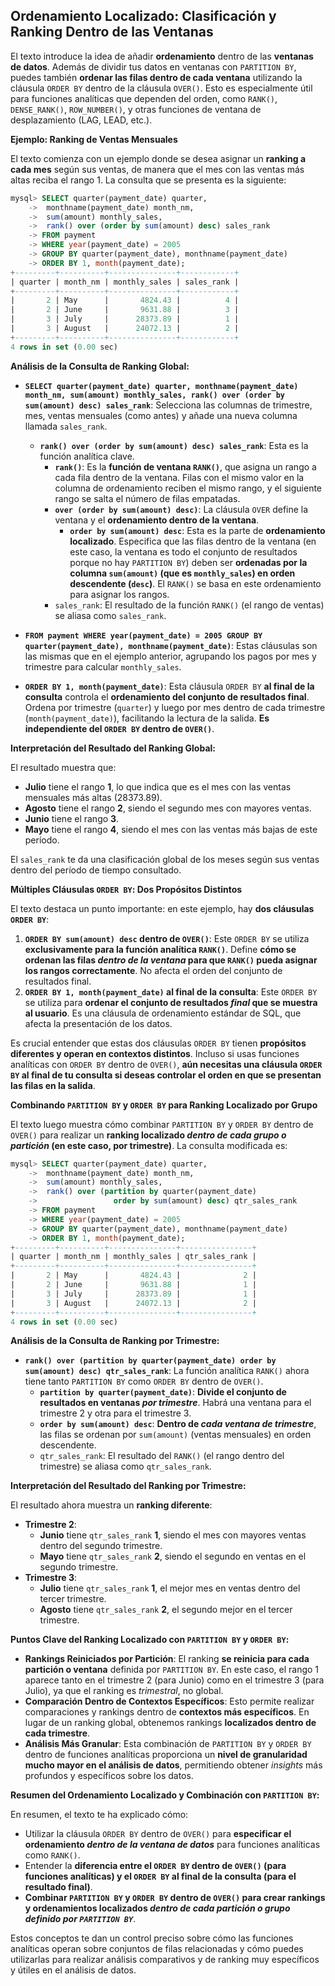 
## **Ordenamiento Localizado: Clasificación y Ranking Dentro de las Ventanas**

El texto introduce la idea de añadir **ordenamiento** dentro de las **ventanas de datos**.  Además de dividir tus datos en ventanas con `PARTITION BY`, puedes también **ordenar las filas dentro de cada ventana** utilizando la cláusula `ORDER BY` dentro de la cláusula `OVER()`. Esto es especialmente útil para funciones analíticas que dependen del orden, como `RANK()`, `DENSE_RANK()`, `ROW_NUMBER()`, y otras funciones de ventana de desplazamiento (LAG, LEAD, etc.).

**Ejemplo: Ranking de Ventas Mensuales**

El texto comienza con un ejemplo donde se desea asignar un **ranking a cada mes** según sus ventas, de manera que el mes con las ventas más altas reciba el rango 1.  La consulta que se presenta es la siguiente:

```sql
mysql> SELECT quarter(payment_date) quarter,
    ->  monthname(payment_date) month_nm,
    ->  sum(amount) monthly_sales,
    ->  rank() over (order by sum(amount) desc) sales_rank
    -> FROM payment
    -> WHERE year(payment_date) = 2005
    -> GROUP BY quarter(payment_date), monthname(payment_date)
    -> ORDER BY 1, month(payment_date);
+---------+----------+---------------+------------+
| quarter | month_nm | monthly_sales | sales_rank |
+---------+----------+---------------+------------+
|       2 | May      |       4824.43 |          4 |
|       2 | June     |       9631.88 |          3 |
|       3 | July     |      28373.89 |          1 |
|       3 | August   |      24072.13 |          2 |
+---------+----------+---------------+------------+
4 rows in set (0.00 sec)
```

**Análisis de la Consulta de Ranking Global:**

*   **`SELECT quarter(payment_date) quarter, monthname(payment_date) month_nm, sum(amount) monthly_sales, rank() over (order by sum(amount) desc) sales_rank`**:  Selecciona las columnas de trimestre, mes, ventas mensuales (como antes) y añade una nueva columna llamada `sales_rank`.
    *   **`rank() over (order by sum(amount) desc) sales_rank`**:  Esta es la función analítica clave.
        *   **`rank()`**:  Es la **función de ventana `RANK()`**, que asigna un rango a cada fila dentro de la ventana.  Filas con el mismo valor en la columna de ordenamiento reciben el mismo rango, y el siguiente rango se salta el número de filas empatadas.
        *   **`over (order by sum(amount) desc)`**:  La cláusula `OVER` define la ventana y el **ordenamiento dentro de la ventana**.
            *   **`order by sum(amount) desc`**:  Esta es la parte de **ordenamiento localizado**.  Especifica que las filas dentro de la ventana (en este caso, la ventana es todo el conjunto de resultados porque no hay `PARTITION BY`) deben ser **ordenadas por la columna `sum(amount)` (que es `monthly_sales`) en orden descendente (`desc`)**.  El `RANK()` se basa en este ordenamiento para asignar los rangos.
        *   `sales_rank`:  El resultado de la función `RANK()` (el rango de ventas) se aliasa como `sales_rank`.

*   **`FROM payment WHERE year(payment_date) = 2005 GROUP BY quarter(payment_date), monthname(payment_date)`**:  Estas cláusulas son las mismas que en el ejemplo anterior, agrupando los pagos por mes y trimestre para calcular `monthly_sales`.

*   **`ORDER BY 1, month(payment_date)`**:  Esta cláusula `ORDER BY` **al final de la consulta** controla el **ordenamiento del conjunto de resultados final**.  Ordena por trimestre (`quarter`) y luego por mes dentro de cada trimestre (`month(payment_date)`), facilitando la lectura de la salida.  **Es independiente del `ORDER BY` dentro de `OVER()`**.

**Interpretación del Resultado del Ranking Global:**

El resultado muestra que:

*   **Julio** tiene el rango **1**, lo que indica que es el mes con las ventas mensuales más altas (28373.89).
*   **Agosto** tiene el rango **2**, siendo el segundo mes con mayores ventas.
*   **Junio** tiene el rango **3**.
*   **Mayo** tiene el rango **4**, siendo el mes con las ventas más bajas de este período.

El `sales_rank` te da una clasificación global de los meses según sus ventas dentro del período de tiempo consultado.

**Múltiples Cláusulas `ORDER BY`: Dos Propósitos Distintos**

El texto destaca un punto importante: en este ejemplo, hay **dos cláusulas `ORDER BY`**:

1.  **`ORDER BY sum(amount) desc` dentro de `OVER()`**:  Este `ORDER BY` se utiliza **exclusivamente para la función analítica `RANK()`**.  Define **cómo se ordenan las filas *dentro de la ventana* para que `RANK()` pueda asignar los rangos correctamente**.  No afecta el orden del conjunto de resultados final.
2.  **`ORDER BY 1, month(payment_date)` al final de la consulta**:  Este `ORDER BY` se utiliza para **ordenar el conjunto de resultados *final* que se muestra al usuario**.  Es una cláusula de ordenamiento estándar de SQL, que afecta la presentación de los datos.

Es crucial entender que estas dos cláusulas `ORDER BY` tienen **propósitos diferentes y operan en contextos distintos**. Incluso si usas funciones analíticas con `ORDER BY` dentro de `OVER()`, **aún necesitas una cláusula `ORDER BY` al final de tu consulta si deseas controlar el orden en que se presentan las filas en la salida**.

**Combinando `PARTITION BY` y `ORDER BY` para Ranking Localizado por Grupo**

El texto luego muestra cómo combinar `PARTITION BY` y `ORDER BY` dentro de `OVER()` para realizar un **ranking localizado *dentro de cada grupo o partición* (en este caso, por trimestre)**. La consulta modificada es:

```sql
mysql> SELECT quarter(payment_date) quarter,
    ->  monthname(payment_date) month_nm,
    ->  sum(amount) monthly_sales,
    ->  rank() over (partition by quarter(payment_date)
    ->                 order by sum(amount) desc) qtr_sales_rank
    -> FROM payment
    -> WHERE year(payment_date) = 2005
    -> GROUP BY quarter(payment_date), monthname(payment_date)
    -> ORDER BY 1, month(payment_date);
+---------+----------+---------------+----------------+
| quarter | month_nm | monthly_sales | qtr_sales_rank |
+---------+----------+---------------+----------------+
|       2 | May      |       4824.43 |              2 |
|       2 | June     |       9631.88 |              1 |
|       3 | July     |      28373.89 |              1 |
|       3 | August   |      24072.13 |              2 |
+---------+----------+---------------+----------------+
4 rows in set (0.00 sec)
```

**Análisis de la Consulta de Ranking por Trimestre:**

*   **`rank() over (partition by quarter(payment_date) order by sum(amount) desc) qtr_sales_rank`**:  La función analítica `RANK()` ahora tiene tanto `PARTITION BY` como `ORDER BY` dentro de `OVER()`.
    *   **`partition by quarter(payment_date)`**:  **Divide el conjunto de resultados en ventanas *por trimestre***.  Habrá una ventana para el trimestre 2 y otra para el trimestre 3.
    *   **`order by sum(amount) desc`**:  **Dentro de *cada ventana de trimestre***, las filas se ordenan por `sum(amount)` (ventas mensuales) en orden descendente.
    *   `qtr_sales_rank`:  El resultado del `RANK()` (el rango dentro del trimestre) se aliasa como `qtr_sales_rank`.

**Interpretación del Resultado del Ranking por Trimestre:**

El resultado ahora muestra un **ranking diferente**:

*   **Trimestre 2**:
    *   **Junio** tiene `qtr_sales_rank` **1**, siendo el mes con mayores ventas dentro del segundo trimestre.
    *   **Mayo** tiene `qtr_sales_rank` **2**, siendo el segundo en ventas en el segundo trimestre.
*   **Trimestre 3**:
    *   **Julio** tiene `qtr_sales_rank` **1**, el mejor mes en ventas dentro del tercer trimestre.
    *   **Agosto** tiene `qtr_sales_rank` **2**, el segundo mejor en el tercer trimestre.

**Puntos Clave del Ranking Localizado con `PARTITION BY` y `ORDER BY`:**

*   **Rankings Reiniciados por Partición**:  El ranking **se reinicia para cada partición o ventana** definida por `PARTITION BY`. En este caso, el rango 1 aparece tanto en el trimestre 2 (para Junio) como en el trimestre 3 (para Julio), ya que el ranking es *trimestral*, no global.
*   **Comparación Dentro de Contextos Específicos**:  Esto permite realizar comparaciones y rankings dentro de **contextos más específicos**. En lugar de un ranking global, obtenemos rankings **localizados dentro de cada trimestre**.
*   **Análisis Más Granular**:  Esta combinación de `PARTITION BY` y `ORDER BY` dentro de funciones analíticas proporciona un **nivel de granularidad mucho mayor en el análisis de datos**, permitiendo obtener *insights* más profundos y específicos sobre los datos.

**Resumen del Ordenamiento Localizado y Combinación con `PARTITION BY`:**

En resumen, el texto te ha explicado cómo:

*   Utilizar la cláusula `ORDER BY` dentro de `OVER()` para **especificar el ordenamiento *dentro de la ventana de datos*** para funciones analíticas como `RANK()`.
*   Entender la **diferencia entre el `ORDER BY` dentro de `OVER()` (para funciones analíticas) y el `ORDER BY` al final de la consulta (para el resultado final)**.
*   **Combinar `PARTITION BY` y `ORDER BY` dentro de `OVER()` para crear rankings y ordenamientos localizados *dentro de cada partición o grupo definido por `PARTITION BY`***.

Estos conceptos te dan un control preciso sobre cómo las funciones analíticas operan sobre conjuntos de filas relacionadas y cómo puedes utilizarlas para realizar análisis comparativos y de ranking muy específicos y útiles en el análisis de datos.

